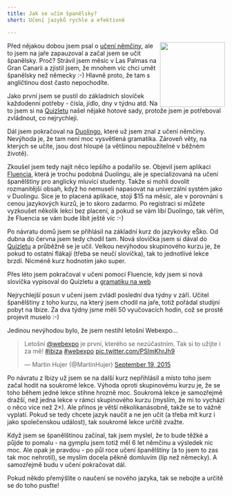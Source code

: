 ```yaml
---
title: Jak se učím španělsky?
short: Učení jazyků rychle a efektivně

---
```


<img src="/data/2015/2015-11-13-jak-se-ucim-spanelsky/spanish-flag.png" style="float:right" width="150"> Před nějakou dobou jsem psal o [učení němčiny](/ted-se-ucim-se-nemcinu-ctenim/), ale to jsem na jaře zapauzoval a začal jsem se učit španělsky. Proč? Strávil jsem měsíc v Las Palmas na Gran Canarii a zjistil jsem, že mnohem víc chci umět španělsky než německy :-) Hlavně proto, že tam s angličtinou dost často nepochodíte.

Jako první jsem se pustil do základních slovíček každodenní potřeby - čísla, jídlo, dny v týdnu atd. Na to jsem si na [Quizletu](https://quizlet.com/) našel nějaké hotové sady, protože jsem je potřeboval zvládnout, co nejrychleji.

Dál jsem pokračoval na [Duolingo](https://www.duolingo.com/), které už jsem znal z učení němčiny. Nevýhoda je, že tam není moc vysvětlená gramatika. Zároveň věty, na kterých se učíte, jsou dost hloupé (a většinou nepoužitelné v běžném životě).

Zkoušel jsem tedy najít něco lepšího a podařilo se. Objevil jsem aplikaci [Fluencia](http://www.fluencia.com/), která je trochu podobná Duolingu, ale je specializovaná na učení španělštiny pro anglicky mluvící studenty. Takže si mohli dovolit rozmanitější obsah, když ho nemuseli napasovat na univerzální systém jako v Duolingu. Sice je to placená aplikace, stojí $15 na měsíc, ale v porovnání s cenou jazykových kurzů, je to skoro zadarmo. Po registraci si můžete vyzkoušet několik lekcí bez placení, a pokud se vám líbí Duolingo, tak věřím, že Fluencia se vám bude líbit ještě víc :-)

Po návratu domů jsem se přihlásil na základní kurz do jazykovky eŠko. Od dubna do června jsem tedy chodil tam. Nová slovíčka jsem si dával do [Quizletu](https://quizlet.com/martinhujer) a průběžně se je učil. Velkou nevýhodou skupinového kurzu je, že pokud to ostatní flákají (třeba se neučí slovíčka), tak to jednotlivé lekce brzdí. Nicméně kurz hodnotím jako super.

Přes léto jsem pokračoval v učení pomocí Fluencie, kdy jsem si nová slovíčka vypisoval do Quizletu a [gramatiku na web](/jak-jsem-si-chtel-psat-gramatiku/)

Nejrychlejší posun v učení jsem zvládl poslední dva týdny v září. Učitel španělštiny z toho kurzu, na který jsem chodil na jaře, totiž pořádal studijní pobyt na Ibize. Za dva týdny jsme měli 50 vyučovacích hodin, což se prostě projevit muselo :-)

Jedinou nevýhodou bylo, že jsem nestihl letošní Webexpo...
<blockquote class="twitter-tweet" lang="en"><p lang="und" dir="ltr">Letošní <a href="https://twitter.com/webexpo">@webexpo</a> je první, kterého se nezúčastním. Tak si to užijte i za mě! <a href="https://twitter.com/hashtag/ibiza?src=hash">#ibiza</a> <a href="https://twitter.com/hashtag/webexpo?src=hash">#webexpo</a> <a href="http://t.co/PSlmKhrJh9">pic.twitter.com/PSlmKhrJh9</a></p>&mdash; Martin Hujer (@MartinHujer) <a href="https://twitter.com/MartinHujer/status/645167019785101312">September 19, 2015</a></blockquote>
<script async src="https://platform.twitter.com/widgets.js" charset="utf-8"></script>

Po návratu z Ibizy už jsem se na další kurz nepřihlásil a místo toho jsem začal hodit na soukromé lekce. Výhoda oproti skupinovému kurzu je, že se toho během jedné lekce stihne hrozně moc. Soukromá lekce je samozřejmě dražší, než jedna lekce v rámci skupinového kurzu (myslím, že mi to vychází o něco více než 2×). Ale přínos je větší několikanásobně, takže se to vážně vyplatí. Pokud se tedy chcete jazyk naučit a ne jen učit (a třeba mít kurz i jako společenskou událost), tak soukromé lekce určitě zvažte.

Když jsem se španělštinou začínal, tak jsem myslel, že to bude těžké a půjde to pomalu -  na gymplu jsem totiž měl 6 let němčinu a výsledek nic moc. Ale opak je pravdou - po půl roce učení španělštiny (a to jsem to zas tak moc nehrotil), se myslím docela pěkně domluvím (líp než německy). A samozřejmě budu v učení pokračovat dál.

Pokud někdo přemýšlíte o naučení se nového jazyka, tak se nebojte a určitě se do toho pusťte!
